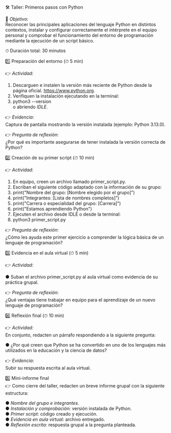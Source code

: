 🛠 Taller: Primeros pasos con Python  

🎯 *Objetivo:*  
Reconocer las principales aplicaciones del lenguaje Python en distintos contextos, instalar y configurar correctamente el intérprete en el equipo personal y comprobar el funcionamiento del entorno de programación mediante la ejecución de un script básico.

⏱ Duración total: 30 minutos

1️⃣ Preparación del entorno (⏱ 5 min)

👉 *Actividad:*  

1. Descarguen e instalen la versión más reciente de Python desde la página oficial. https://www.python.org.
2. Verifiquen la instalación ejecutando en la terminal:
3. python3 --version  
o abriendo *IDLE*.

👉 *Evidencia:*  
Captura de pantalla mostrando la versión instalada (ejemplo: Python 3.13.0).

👉 *Pregunta de reflexión:*  
¿Por qué es importante asegurarse de tener instalada la versión correcta de Python?

2️⃣ Creación de su primer script (⏱ 10 min)

👉 *Actividad:*  

1. En equipo, creen un archivo llamado primer_script.py.
2. Escriban el siguiente código adaptado con la información de su grupo:
3. print("Nombre del grupo: [Nombre elegido por el grupo]")
4. print("Integrantes: [Lista de nombres completos]")
5. print("Carrera o especialidad del grupo: [Carrera]")
6. print("Estamos aprendiendo Python")
7. Ejecuten el archivo desde IDLE o desde la terminal:
8. python3 primer_script.py

👉 *Pregunta de reflexión:*  
¿Cómo les ayuda este primer ejercicio a comprender la lógica básica de un lenguaje de programación?

3️⃣ Evidencia en el aula virtual (⏱ 5 min)

👉 *Actividad:*  

● Suban el archivo primer_script.py al aula virtual como evidencia de su práctica grupal.

👉 *Pregunta de reflexión:*  
¿Qué ventajas tiene trabajar en equipo para el aprendizaje de un nuevo lenguaje de programación?

4️⃣ Reflexión final (⏱ 10 min)

👉 *Actividad:*  
En conjunto, redacten un párrafo respondiendo a la siguiente pregunta:

● ¿Por qué creen que Python se ha convertido en uno de los lenguajes más utilizados en la educación y la ciencia de datos?

👉 *Evidencia:*  
Subir su respuesta escrita al aula virtual.

5️⃣ Mini-informe final  
👉 Como cierre del taller, redacten un breve informe grupal con la siguiente estructura:  

● *Nombre del grupo e integrantes.*  
● *Instalación y comprobación:* versión instalada de Python.  
● *Primer script:* código creado y ejecución.  
● *Evidencia en aula virtual:* archivo entregado.  
● *Reflexión escrita:* respuesta grupal a la pregunta planteada.  